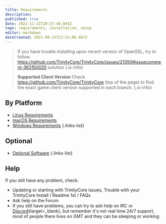 ```yaml
---
title: Requirements
description: 
published: true
date: 2022-11-21T20:57:40.044Z
tags: requirements, installation, setup
editor: markdown
dateCreated: 2021-08-13T23:52:06.467Z
---
```


> If you have trouble installing upon recent version of OpenSSL, try to follow https://github.com/TrinityCore/TrinityCore/issues/21350#issuecomment-363150020 solution
{.is-info}

>**Supported Client Version**
>Check https://github.com/TrinityCore/TrinityCore (top of the page) to find the exact game client version supported in each branch.
{.is-info}

## By Platform
- [Linux Requirements](/install/requirements/linux)
- [macOS Requirements](/install/requirements/macos)
- [Windows Requirements](/install/requirements/windows)
{.links-list}

## Optional
- [Optional Software](/install/requirements/optional)
{.links-list}

## Help

If you still have any problem, check:

- Updating or starting with TrinityCore issues, Trouble with your TrinityCore Install / Readme 1st / FAQs
- Ask help on the Forum
- If you still have problems, you can try to ask help on IRC or [Discord](https://discord.trinitycore.org/){target=_blank}, but remember it's not real time 24/7 support, most of people there lives on GMT and they can be sleeping or working.